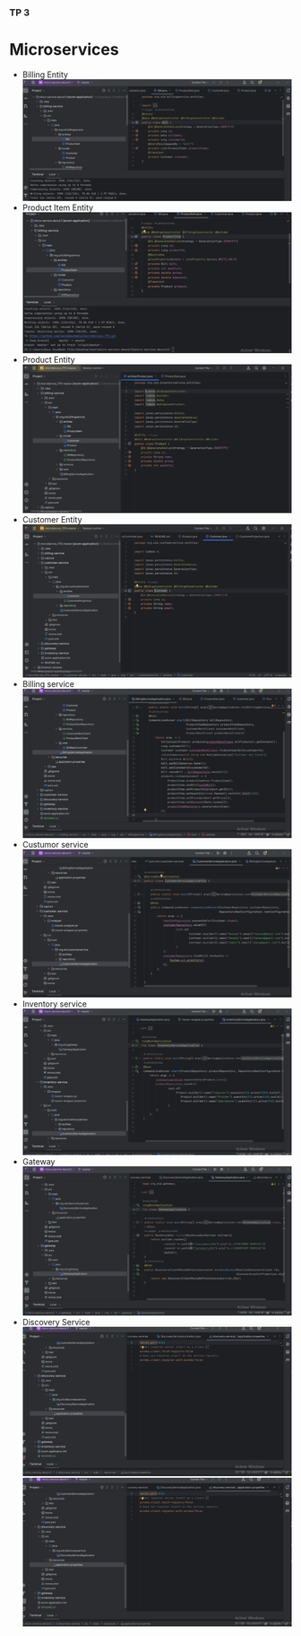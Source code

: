 <h3>TP 3</h3>


<h1> Microservices </h1>


<ul>
<li>Billing Entity </li>
<img src="capture/billEntity.png">

<li>Product Item Entity </li>
<img src="capture/ProductItemEntity.png">


<li>Product Entity </li>
    <img src="capture/ProductEnt.PNG">



<li>Customer Entity </li>
<img src="capture/CustomerEnt.PNG">


<li>Billing service </li>
<img src="capture/billingservice.png">










<li>Custumor service</li>
<img src="capture/CustomerService.png">

<li>Inventory service </li>
<img src="capture/InventoryServiceApp.png">

<li>Gateway </li>
<img src="capture/GatewayAppScreen.png">
<li>Discovery Service </li>
<img src="capture/applicationProp.png">
<img src="capture/DiscoveryServiceProp.png">



</ul>